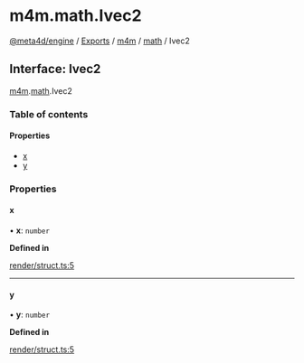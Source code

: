 # m4m.math.Ivec2

[@meta4d/engine](../) / [Exports](../modules/) / [m4m](../modules/m4m.md) / [math](../modules/m4m.math.md) / Ivec2

## Interface: Ivec2

[m4m](../modules/m4m.md).[math](../modules/m4m.math.md).Ivec2

### Table of contents

#### Properties

* [x](m4m.math.Ivec2.md#x)
* [y](m4m.math.Ivec2.md#y)

### Properties

#### x

• **x**: `number`

**Defined in**

[render/struct.ts:5](https://github.com/meta4d-me/meta4d-engine/blob/cf6bfe6/src/render/struct.ts#L5)

***

#### y

• **y**: `number`

**Defined in**

[render/struct.ts:5](https://github.com/meta4d-me/meta4d-engine/blob/cf6bfe6/src/render/struct.ts#L5)
